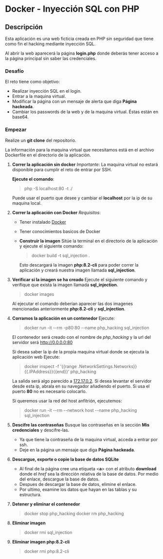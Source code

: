 # Docker - Inyección SQL con PHP

## Descripción

Esta aplicación es una web ficticia creada en PHP sin seguridad 
que tiene como fin el hacking mediante inyección SQL.

Al abrir la web aparecerá la página **login.php** donde deberás tener acceso a la página principal sin saber las credenciales.

### Desafío

El reto tiene como objetivo:

- Realizar inyección SQL en el login.
- Entrar a la maquina virtual.
- Modificar la página con un mensaje de alerta que diga **Página hackeada**.
- Cambiar los passwords de la web y de la maquina virtual. Éstas están en base64.

### Empezar

Realize un **git clone** del repositorio.

La información para la maquina virtual que necesitamos está en el archivo Dockerfile en el directorio de la aplicación.

1. **Correr la aplicación sin docker**
    *Importante*: La maquina virtual no estará disponible para cumplir el reto de entrar por SSH.
   
    **Ejecute el comando**: 
   
   > php -S localhost:80 -t ./
   
    Puede usar el puerto que desee y cambiar el **localhost** por la ip de su maquina local.

2. **Correr la aplicación con Docker**
    *Requisitos*:
   
   - Tener instalado [Docker](docker.com)
   
   - Tener conocimientos basicos de Docker
   
   - **Construir la imagen**
     Sitúe la terminal en el directorio de la aplicación y ejecute el siguiente comando:  
     
     > docker build -t sql_injection .
     
     Esto descargará la imagen **php:8.2-cli** para poder correr la aplicación y creará nuestra imagen llamada **sql_injection**.

3. **Verificar si la imagen se ha creado**
    Ejecute el siguiente comando y verifique que exista la imagen llamada **sql_injection**.
   
   > docker images
   
    Al ejecutar el comando deberían aparecer las dos imagenes mencionadas anteriormente  **php:8.2-cli** y **sql_injection**.

4. **Corramos la aplicación en un contenedor**
    Ejecute: 
   
   > docker run -it --rm -p80:80 --name php_hacking sql_injection
   
    El contenedor será creado con el nombre de *php_hacking*
    y la url del servidor será http://0.0.0.0:80
   
    Si desea saber la ip de la propia maquina virtual donde se ejecuta la aplicación web
    Ejecute:
   
   > docker inspect -f '{{range .NetworkSettings.Networks}}{{.IPAddress}}{{end}}' php_hacking
   
    La salida será algo parecído a [172.17.0.2](). Si desea levantar el servidor desde esta ip, abrala en su navegador añadiendo el puerto. Si usa el puerto **80** no es necesario colocarlo.
   
    Si queremos usar la red del host anfitrión, ejecutemos: 
   
   > docker run -it --rm --network host --name php_hacking sql_injection 

5. **Descifre las contraseñas**
    Busque las contraseñas en la sección **Mis credenciales** y descifre-las.
   
   - Ya que tiene la contraseña de la maquina virtual, acceda a entrar por ssh. 
   - Deje en la página un mensaje que diga **Página hackeada**.    

6. **Descargue, exporte o copie la base de datos SQLite**
   
   - Al final de la página cree una etiqueta <**a**> con el atributo **download** donde el *href* sea la dirección relativa de la base de datos. Por medio del enlace, descargue la base de datos. 
   - Despues de descargar la base de datos, elimine el enlace.
   - Por ultimo, examine los datos que hayan en las tablas y su estructura.

7. **Detener y eliminar el contenedor**
   
   > docker stop php_hacking
   > docker rm php_hacking

8. **Eliminar imagen**
   
   > docker rmi sql_injection

9. **Eliminar imagen php:8.2-cli**
   
   > docker rmi php:8.2-cli
